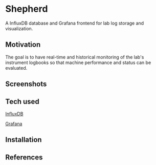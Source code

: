 # Shepherd
A InfluxDB database and Grafana frontend for lab log storage and visualization.
 
## Motivation
The goal is to have real-time and historical monitoring of the lab's instrument logbooks so that machine performance and status can be evaluated.

## Screenshots

## Tech used
[InfluxDB](https://www.influxdata.com/)

[Grafana](https://grafana.com/)

## Installation

## References

